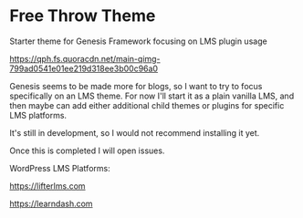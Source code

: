 # Free Throw Theme
Starter theme for Genesis Framework focusing on LMS plugin usage

https://qph.fs.quoracdn.net/main-qimg-799ad0541e01ee219d318ee3b00c96a0

Genesis seems to be made more for blogs, so I want to try to focus specifically on an LMS theme.
For now I'll start it as a plain vanilla LMS, and then maybe can add either additional child themes or plugins for specific LMS platforms.

It's still in development, so I would not recommend installing it yet.

Once this is completed I will open issues.

WordPress LMS Platforms:

https://lifterlms.com

https://learndash.com

